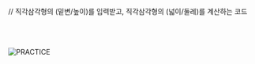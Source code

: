 // 직각삼각형의 (밑변/높이)를 입력받고, 직각삼각형의 (넓이/둘레)를 계산하는 코드

</br></br></br>
![PRACTICE](https://user-images.githubusercontent.com/61842827/176929077-9679c326-5664-435d-a380-a504adec85c0.PNG)
